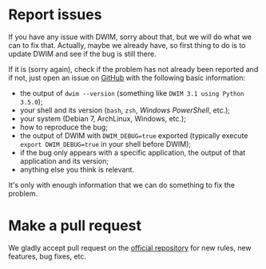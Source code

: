 # Report issues
If you have any issue with DWIM, sorry about that, but we will do what we
can to fix that. Actually, maybe we already have, so first thing to do is to
update DWIM and see if the bug is still there.

If it is (sorry again), check if the problem has not already been reported and
if not, just open an issue on [GitHub](https://github.com/nvbn/dwim) with
the following basic information:
  - the output of `dwim --version` (something like `DWIM 3.1 using
    Python 3.5.0`);
  - your shell and its version (`bash`, `zsh`, *Windows PowerShell*, etc.);
  - your system (Debian 7, ArchLinux, Windows, etc.);
  - how to reproduce the bug;
  - the output of DWIM with `DWIM_DEBUG=true` exported (typically execute
    `export DWIM_DEBUG=true` in your shell before DWIM);
  - if the bug only appears with a specific application, the output of that
    application and its version;
  - anything else you think is relevant.

It's only with enough information that we can do something to fix the problem.

# Make a pull request
We gladly accept pull request on the [official
repository](https://github.com/nvbn/dwim) for new rules, new features, bug
fixes, etc.
